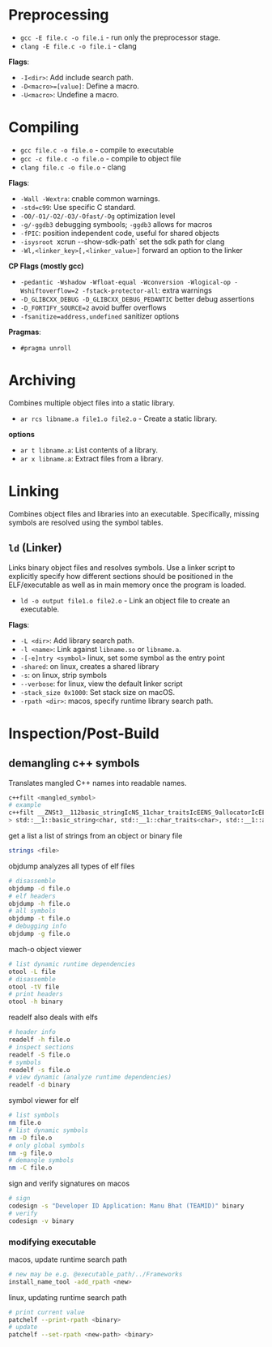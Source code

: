 # Preprocessing
- `gcc -E file.c -o file.i` - run only the preprocessor stage.
- `clang -E file.c -o file.i` - clang

**Flags**:
- `-I<dir>`: Add include search path.
- `-D<macro>=[value]`: Define a macro.
- `-U<macro>`: Undefine a macro.

# Compiling
- `gcc file.c -o file.o` - compile to executable
- `gcc -c file.c -o file.o` - compile to object file
- `clang file.c -o file.o` - clang

**Flags**:
- `-Wall -Wextra`: cnable common warnings.
- `-std=c99`: Use specific C standard.
- `-O0/-O1/-O2/-O3/-Ofast/-Og` optimization level
- `-g/-ggdb3` debugging symbools; `-ggdb3` allows for macros
- `-fPIC`: position independent code, useful for shared objects
- `-isysroot `xcrun --show-sdk-path` set the sdk path for clang
- `-Wl,<linker_key>[,<linker_value>]` forward an option to the linker

**CP Flags (mostly gcc)**
- `-pedantic -Wshadow -Wfloat-equal -Wconversion -Wlogical-op -Wshiftoverflow=2 -fstack-protector-all`: extra warnings
- `-D_GLIBCXX_DEBUG -D_GLIBCXX_DEBUG_PEDANTIC` better debug assertions
- `-D_FORTIFY_SOURCE=2` avoid buffer overflows
- `-fsanitize=address,undefined` sanitizer options

**Pragmas**:
- `#pragma unroll `

# Archiving
Combines multiple object files into a static library.

- `ar rcs libname.a file1.o file2.o` - Create a static library.

**options**
- `ar t libname.a`: List contents of a library.
- `ar x libname.a`: Extract files from a library.

# Linking
Combines object files and libraries into an executable. Specifically, missing symbols are resolved using the symbol tables.

## `ld` (Linker)
Links binary object files and resolves symbols. Use a linker script to explicitly specify how different sections should be positioned in the ELF/executable as well as in main memory once the program is loaded.

- `ld -o output file1.o file2.o` - Link an object file to create an executable.

**Flags**:
- `-L <dir>`: Add library search path.
- `-l <name>`: Link against `libname.so` or `libname.a`.
- `-[-e]ntry <symbol>` linux, set some symbol as the entry point
- `-shared`: on linux, creates a shared library
- `-s`: on linux, strip symbols
- `--verbose`: for linux, view the default linker script
- `-stack_size 0x1000`: Set stack size on macOS.
- `-rpath <dir>`: macos, specify runtime library search path.

# Inspection/Post-Build

## demangling c++ symbols
Translates mangled C++ names into readable names.
```bash
c++filt <mangled_symbol>
# example
c++filt __ZNSt3__112basic_stringIcNS_11char_traitsIcEENS_9allocatorIcEEEC1B8ne180100ILi0EEEPKc
> std::__1::basic_string<char, std::__1::char_traits<char>, std::__1::allocator<char>>::basic_string[abi:ne180100]<0>(char const*)
```

get a list a list of strings from an object or binary file
```bash
strings <file>
```

objdump analyzes all types of elf files
```bash
# disassemble
objdump -d file.o
# elf headers
objdump -h file.o
# all symbols
objdump -t file.o
# debugging info
objdump -g file.o
```

mach-o object viewer
```bash
# list dynamic runtime dependencies
otool -L file
# disassemble
otool -tV file
# print headers
otool -h binary
```

readelf also deals with elfs
```bash
# header info
readelf -h file.o
# inspect sections
readelf -S file.o
# symbols
readelf -s file.o
# view dynamic (analyze runtime dependencies)
readelf -d binary
```

symbol viewer for elf
```bash
# list symbols
nm file.o
# list dynamic symbols
nm -D file.o
# only global symbols
nm -g file.o
# demangle symbols
nm -C file.o
```

sign and verify signatures on macos
```bash
# sign
codesign -s "Developer ID Application: Manu Bhat (TEAMID)" binary
# verify
codesign -v binary
```

### modifying executable
macos, update runtime search path
```bash
# new may be e.g. @executable_path/../Frameworks
install_name_tool -add_rpath <new>
```

linux, updating runtime search path
```bash
# print current value
patchelf --print-rpath <binary>
# update
patchelf --set-rpath <new-path> <binary>
```
